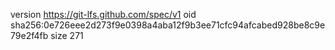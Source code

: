 version https://git-lfs.github.com/spec/v1
oid sha256:0e726eee2d273f9e0398a4aba12f9b3ee71cfc94afcabed928be8c9e79e2f4fb
size 271
